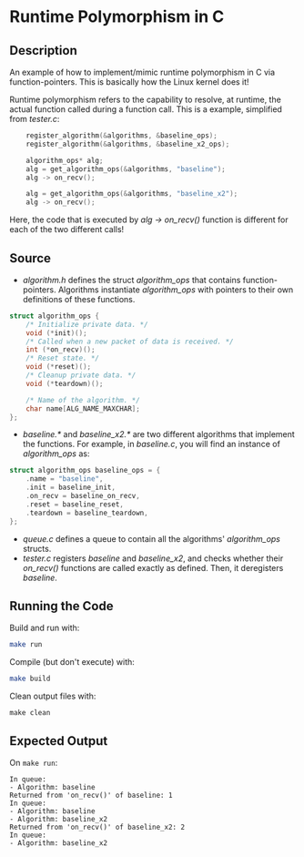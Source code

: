 # Runtime Polymorphism in C

## Description 
An example of how to implement/mimic runtime polymorphism in C via function-pointers. This is basically how the Linux kernel does it!

Runtime polymorphism refers to the capability to resolve, at runtime, the actual function called during a function call.
This is a example, simplified from *tester.c*:
```C
    register_algorithm(&algorithms, &baseline_ops);
    register_algorithm(&algorithms, &baseline_x2_ops);

    algorithm_ops* alg;
    alg = get_algorithm_ops(&algorithms, "baseline");
    alg -> on_recv();

    alg = get_algorithm_ops(&algorithms, "baseline_x2");
    alg -> on_recv();
```
Here, the code that is executed by *alg -> on_recv()* function is different for each of the two different calls! 

## Source
* *algorithm.h* defines the struct *algorithm_ops* that contains function-pointers. Algorithms instantiate *algorithm_ops* with pointers to their own definitions of these functions.
```C
struct algorithm_ops {
    /* Initialize private data. */
    void (*init)();
    /* Called when a new packet of data is received. */
    int (*on_recv)();
    /* Reset state. */
    void (*reset)();
    /* Cleanup private data. */
    void (*teardown)();

    /* Name of the algorithm. */
    char name[ALG_NAME_MAXCHAR];
};
```
* *baseline.\** and *baseline_x2.\** are two different algorithms that implement the functions. For example, in *baseline.c*, you will find an instance of *algorithm_ops* as:
```C
struct algorithm_ops baseline_ops = {
    .name = "baseline",
    .init = baseline_init,
    .on_recv = baseline_on_recv,
    .reset = baseline_reset,
    .teardown = baseline_teardown,
};
```
* *queue.c* defines a queue to contain all the algorithms' *algorithm_ops* structs.
* *tester.c* registers *baseline* and *baseline_x2*, and checks whether their *on_recv()* functions are called exactly as defined. Then, it deregisters *baseline*.

## Running the Code
Build and run with:
```bash
make run
```

Compile (but don't execute) with:
```bash
make build
```

Clean output files with:
```
make clean
```

## Expected Output
On `make run`:
```
In queue:
- Algorithm: baseline
Returned from 'on_recv()' of baseline: 1
In queue:
- Algorithm: baseline
- Algorithm: baseline_x2
Returned from 'on_recv()' of baseline_x2: 2
In queue:
- Algorithm: baseline_x2
```